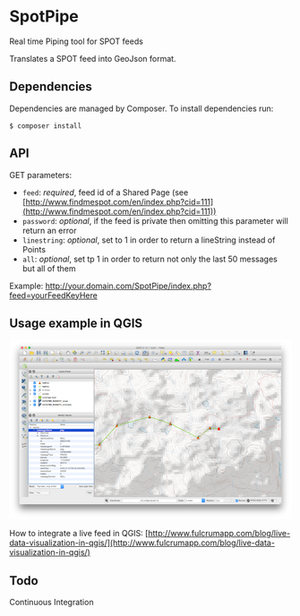 # SpotPipe
Real time Piping tool for SPOT feeds

Translates a SPOT feed into GeoJson format.

## Dependencies
Dependencies are managed by Composer.
To install dependencies run:
```
$ composer install
```

## API
GET parameters:

 - `feed`: *required*, feed id of a Shared Page (see [http://www.findmespot.com/en/index.php?cid=111](http://www.findmespot.com/en/index.php?cid=111))
 - `password`: *optional*, if the feed is private then omitting this parameter will return an error
 - `linestring`: *optional*, set to 1 in order to return a lineString instead of Points
 - `all`: *optional*, set tp 1 in order to return not only the last 50 messages but all of them
 
 Example:
 http://your.domain.com/SpotPipe/index.php?feed=yourFeedKeyHere
 
## Usage example in QGIS
![Example](res/screenshot1.png)

How to integrate a live feed in QGIS: [http://www.fulcrumapp.com/blog/live-data-visualization-in-qgis/](http://www.fulcrumapp.com/blog/live-data-visualization-in-qgis/)

## Todo
Continuous Integration